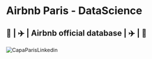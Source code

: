 # Airbnb Paris - DataScience 
## :hotel: | :airplane: | Airbnb official database | :airplane: | :hotel:

![CapaParisLinkedin](https://user-images.githubusercontent.com/76967004/107850120-c928e580-6dde-11eb-9cf5-372dbfda6655.jpg)
